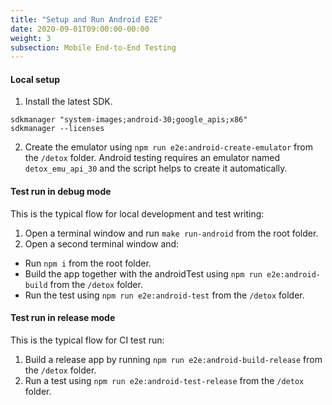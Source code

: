 ```yaml
---
title: "Setup and Run Android E2E"
date: 2020-09-01T09:00:00-00:00
weight: 3
subsection: Mobile End-to-End Testing
---
```


#### Local setup

1. Install the latest SDK.

```
sdkmanager "system-images;android-30;google_apis;x86"
sdkmanager --licenses
```
2. Create the emulator using `npm run e2e:android-create-emulator` from the `/detox` folder. Android testing requires an emulator named `detox_emu_api_30` and the script helps to create it automatically.

#### Test run in debug mode

This is the typical flow for local development and test writing:

1. Open a terminal window and run `make run-android` from the root folder.
2. Open a second terminal window and:
  - Run `npm i` from the root folder.
  - Build the app together with the androidTest using `npm run e2e:android-build` from the `/detox` folder.
  - Run the test using `npm run e2e:android-test` from the `/detox` folder.

#### Test run in release mode

This is the typical flow for CI test run:

1. Build a release app by running `npm run e2e:android-build-release` from the `/detox` folder.
2. Run a test using `npm run e2e:android-test-release` from the `/detox` folder.
